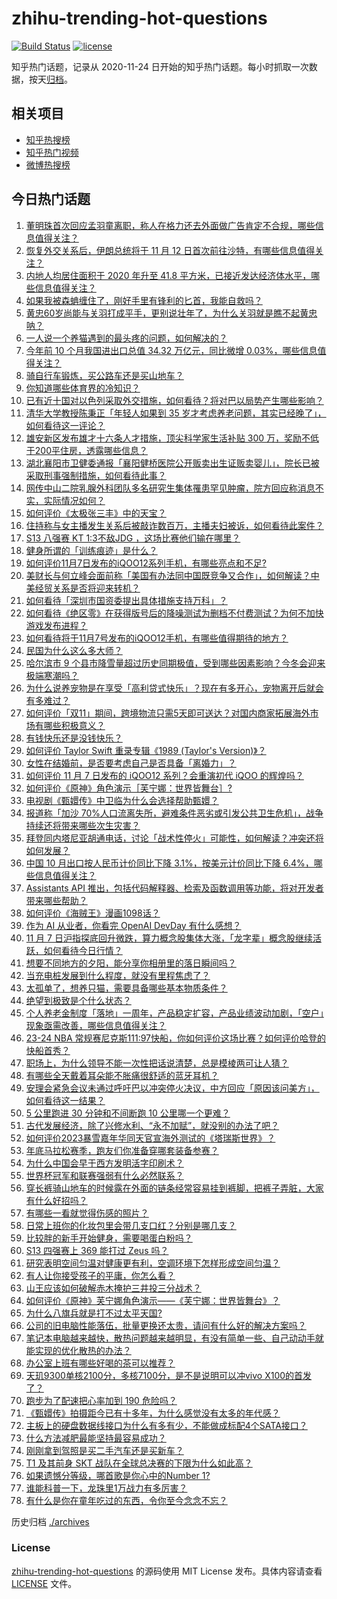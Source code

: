 # zhihu-trending-hot-questions

[![Build Status](https://github.com/justjavac/zhihu-trending-hot-questions/workflows/ci/badge.svg?branch=master)](https://github.com/justjavac/zhihu-trending-hot-questions/actions)
[![license](https://img.shields.io/github/license/justjavac/zhihu-trending-hot-questions)](https://github.com/justjavac/zhihu-trending-hot-questions/blob/master/LICENSE)

知乎热门话题，记录从 2020-11-24
日开始的知乎热门话题。每小时抓取一次数据，按天[归档](./archives)。

## 相关项目

- [知乎热搜榜](https://github.com/justjavac/zhihu-trending-top-search)
- [知乎热门视频](https://github.com/justjavac/zhihu-trending-hot-video)
- [微博热搜榜](https://github.com/justjavac/weibo-trending-hot-search)

## 今日热门话题

<!-- BEGIN -->
<!-- 最后更新时间 Wed Nov 08 2023 04:15:15 GMT+0800 (China Standard Time) -->

1. [董明珠首次回应孟羽童离职，称人在格力还去外面做广告肯定不合规，哪些信息值得关注？](https://www.zhihu.com/question/629363251)
1. [恢复外交关系后，伊朗总统将于 11 月 12 日首次前往沙特，有哪些信息值得关注？](https://www.zhihu.com/question/629334176)
1. [内地人均居住面积于 2020 年升至 41.8 平方米，已接近发达经济体水平，哪些信息值得关注？](https://www.zhihu.com/question/629359736)
1. [如果我被森蚺缠住了，刚好手里有锋利的匕首，我能自救吗？](https://www.zhihu.com/question/628965121)
1. [黄忠60岁尚能与关羽打成平手，更别说壮年了，为什么关羽就是瞧不起黄忠呐？](https://www.zhihu.com/question/628665777)
1. [一人说一个养猫遇到的最头疼的问题，如何解决的？](https://www.zhihu.com/question/625757796)
1. [今年前 10 个月我国进出口总值 34.32 万亿元，同比微增 0.03%，哪些信息值得关注？](https://www.zhihu.com/question/629343460)
1. [骑自行车锻炼，买公路车还是买山地车？](https://www.zhihu.com/question/620909663)
1. [你知道哪些体育界的冷知识？](https://www.zhihu.com/question/68280634)
1. [已有近十国对以色列采取外交措施，如何看待？将对巴以局势产生哪些影响？](https://www.zhihu.com/question/629356482)
1. [清华大学教授陈秉正「年轻人如果到 35 岁才考虑养老问题，其实已经晚了」，如何看待这一评论？](https://www.zhihu.com/question/629245509)
1. [雄安新区发布雄才十六条人才措施，顶尖科学家生活补贴 300 万，奖励不低于200平住房，透露哪些信息？](https://www.zhihu.com/question/629343493)
1. [湖北襄阳市卫健委通报「襄阳健桥医院公开贩卖出生证贩卖婴儿」，院长已被采取刑事强制措施，如何看待此事？](https://www.zhihu.com/question/629346014)
1. [网传中山二院乳腺外科团队多名研究生集体罹患罕见肿瘤，院方回应称消息不实，实际情况如何？](https://www.zhihu.com/question/629355942)
1. [如何评价《太极张三丰》中的天宝？](https://www.zhihu.com/question/413218441)
1. [住持称与女主播发生关系后被敲诈数百万，主播夫妇被诉，如何看待此案件？](https://www.zhihu.com/question/629336044)
1. [S13 八强赛 KT 1:3不敌JDG ，这场比赛他们输在哪里？](https://www.zhihu.com/question/629088060)
1. [健身所谓的「训练痕迹」是什么？](https://www.zhihu.com/question/625104971)
1. [如何评价11月7日发布的iQOO12系列手机，有哪些亮点和不足?](https://www.zhihu.com/question/629260898)
1. [美财长与何立峰会面前称「美国有办法同中国既竞争又合作」，如何解读？中美经贸关系是否将迎来转机？](https://www.zhihu.com/question/629364243)
1. [如何看待「深圳市国资委提出具体措施支持万科」？](https://www.zhihu.com/question/629257102)
1. [如何看待《绝区零》在获得版号后的降噪测试为删档不付费测试？为何不加快游戏发布进程？](https://www.zhihu.com/question/629058772)
1. [如何看待将于11月7号发布的iQOO12手机，有哪些值得期待的地方？](https://www.zhihu.com/question/628659446)
1. [民国为什么这么多大师？](https://www.zhihu.com/question/625845439)
1. [哈尔滨市 9 个县市降雪量超过历史同期极值，受到哪些因素影响？今冬会迎来极端寒潮吗？](https://www.zhihu.com/question/629342850)
1. [为什么说养宠物是在享受「高利贷式快乐」？现在有多开心，宠物离开后就会有多难过？](https://www.zhihu.com/question/628939901)
1. [如何评价「双11」期间，跨境物流只需5天即可送达？对国内商家拓展海外市场有哪些积极意义？](https://www.zhihu.com/question/629355406)
1. [有钱快乐还是没钱快乐？](https://www.zhihu.com/question/624954608)
1. [如何评价 Taylor Swift 重录专辑《1989 (Taylor's Version)》？](https://www.zhihu.com/question/628040892)
1. [女性在结婚前，是否要考虑自己是否具备「离婚力」？](https://www.zhihu.com/question/627613425)
1. [如何评价 11 月 7 日发布的 iQOO12 系列？会重演初代 iQOO 的辉煌吗？](https://www.zhihu.com/question/629378512)
1. [如何评价《原神》角色演示［芙宁娜：世界皆舞台］?](https://www.zhihu.com/question/629349562)
1. [电视剧《甄嬛传》中卫临为什么会选择帮助甄嬛？](https://www.zhihu.com/question/628572640)
1. [报道称「加沙 70%人口流离失所，避难条件恶劣或引发公共卫生危机」，战争持续还将带来哪些次生灾害？](https://www.zhihu.com/question/629339414)
1. [拜登同内塔尼亚胡通电话，讨论「战术性停火」可能性，如何解读？冲突还将如何发展？](https://www.zhihu.com/question/629330086)
1. [中国 10 月出口按人民币计价同比下降 3.1%，按美元计价同比下降 6.4%，哪些信息值得关注？](https://www.zhihu.com/question/629343470)
1. [Assistants API 推出，包括代码解释器、检索及函数调用等功能，将对开发者带来哪些帮助？](https://www.zhihu.com/question/629326847)
1. [如何评价《海贼王》漫画1098话？](https://www.zhihu.com/question/629372223)
1. [作为 AI 从业者，你看完 OpenAI DevDay 有什么感想？](https://www.zhihu.com/question/629335179)
1. [11 月 7 日沪指探底回升微跌，算力概念股集体大涨，「龙字辈」概念股继续活跃，如何看待今日行情？](https://www.zhihu.com/question/629333654)
1. [想要不同地方的夕阳，能分享你相册里的落日瞬间吗？](https://www.zhihu.com/question/629223278)
1. [当充电桩发展到什么程度，就没有里程焦虑了？](https://www.zhihu.com/question/629354893)
1. [太孤单了，想养只猫，需要具备哪些基本物质条件？](https://www.zhihu.com/question/627723226)
1. [绝望到极致是个什么状态？](https://www.zhihu.com/question/263366945)
1. [个人养老金制度「落地」一周年，产品稳定扩容，产品业绩波动加剧，「空户」现象亟需改善，哪些信息值得关注？](https://www.zhihu.com/question/629344274)
1. [23-24 NBA 常规赛尼克斯111:97快船，你如何评价这场比赛？如何评价哈登的 快船首秀？](https://www.zhihu.com/question/629343608)
1. [职场上，为什么领导不能一次性把话说清楚，总是模棱两可让人猜？](https://www.zhihu.com/question/628707651)
1. [有哪些全天戴着耳朵能不胀痛很舒适的蓝牙耳机？](https://www.zhihu.com/question/596894468)
1. [安理会紧急会议未通过呼吁巴以冲突停火决议，中方回应「原因该问美方」，如何看待这一结果？](https://www.zhihu.com/question/629363559)
1. [5 公里跑进 30 分钟和不间断跑 10 公里哪一个更难？](https://www.zhihu.com/question/626655203)
1. [古代发展经济，除了兴修水利、“永不加赋”，就没别的办法了吧？](https://www.zhihu.com/question/612501931)
1. [如何评价2023暴雪嘉年华同天官宣海外测试的《塔瑞斯世界》？](https://www.zhihu.com/question/629347766)
1. [年底马拉松赛季，跑友们你准备穿哪套装备参赛？](https://www.zhihu.com/question/626849942)
1. [为什么中国会早于西方发明活字印刷术？](https://www.zhihu.com/question/628655092)
1. [世界杯冠军和联赛强弱有什么必然联系？](https://www.zhihu.com/question/626784568)
1. [穿长裤骑山地车的时候露在外面的链条经常容易挂到裤脚，把裤子弄脏，大家有什么好招吗？](https://www.zhihu.com/question/625902329)
1. [有哪些一看就觉得伤感的照片？](https://www.zhihu.com/question/624626706)
1. [日常上班你的化妆包里会带几支口红？分别是哪几支？](https://www.zhihu.com/question/628953791)
1. [比较胖的新手开始健身，需要喝蛋白粉吗？](https://www.zhihu.com/question/625579958)
1. [S13 四强赛上 369 能打过 Zeus 吗？](https://www.zhihu.com/question/629261709)
1. [研究表明空间匀温对健康更有利，空调环境下怎样形成空间匀温？](https://www.zhihu.com/question/629246965)
1. [有人让你接受孩子的平庸，你怎么看？](https://www.zhihu.com/question/621635858)
1. [山王应该如何破解赤木掩护三井投三分战术？](https://www.zhihu.com/question/619576448)
1. [如何评价《原神》芙宁娜角色演示——《芙宁娜：世界皆舞台》？](https://www.zhihu.com/question/629350066)
1. [为什么八旗兵就是打不过太平天国?](https://www.zhihu.com/question/629280150)
1. [公司的旧电脑性能落伍，批量更换还太贵，请问有什么好的解决方案吗？](https://www.zhihu.com/question/627470183)
1. [笔记本电脑越来越快，散热问题越来越明显，有没有简单一些、自己动动手就能实现的优化散热的办法？](https://www.zhihu.com/question/628385349)
1. [办公室上班有哪些好喝的茶可以推荐？](https://www.zhihu.com/question/627076513)
1. [天玑9300单核2100分，多核7100分，是不是说明可以冲vivo X100的首发了？](https://www.zhihu.com/question/627417757)
1. [跑步为了配速把心率加到 190 危险吗？](https://www.zhihu.com/question/626787157)
1. [《甄嬛传》拍摄距今已有十多年，为什么感觉没有太多的年代感？](https://www.zhihu.com/question/583200371)
1. [主板上的硬盘数据线接口为什么有多有少，不能做成标配4个SATA接口？](https://www.zhihu.com/question/628075901)
1. [什么方法减肥最能坚持最容易成功？](https://www.zhihu.com/question/624866593)
1. [刚刚拿到驾照是买二手汽车还是买新车？](https://www.zhihu.com/question/628761695)
1. [T1 及其前身 SKT 战队在全球总决赛的下限为什么如此高？](https://www.zhihu.com/question/629260247)
1. [如果遗憾分等级，哪首歌是你心中的Number 1?](https://www.zhihu.com/question/628540980)
1. [谁能科普一下，龙珠里1万战力有多厉害？](https://www.zhihu.com/question/628930836)
1. [有什么是你在童年吃过的东西，令你至今念念不忘？](https://www.zhihu.com/question/623126894)

<!-- END -->

历史归档 [./archives](./archives)

### License

[zhihu-trending-hot-questions](https://github.com/justjavac/zhihu-trending-hot-questions)
的源码使用 MIT License 发布。具体内容请查看 [LICENSE](./LICENSE) 文件。
